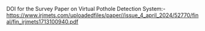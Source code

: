 DOI for the Survey Paper on Virtual Pothole Detection System:- https://www.irjmets.com/uploadedfiles/paper//issue_4_april_2024/52770/final/fin_irjmets1713100940.pdf
